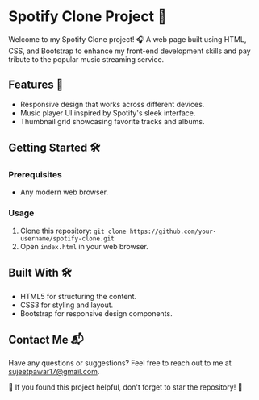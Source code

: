# Spotify Clone Project 🎵

Welcome to my Spotify Clone project! 🎧 A web page built using HTML, CSS, and Bootstrap to enhance my front-end development skills and pay tribute to the popular music streaming service.

## Features 🚀

- Responsive design that works across different devices.
- Music player UI inspired by Spotify's sleek interface.
- Thumbnail grid showcasing favorite tracks and albums.

## Getting Started 🛠️

### Prerequisites

- Any modern web browser.

### Usage

1. Clone this repository: `git clone https://github.com/your-username/spotify-clone.git`
2. Open `index.html` in your web browser.

## Built With 🛠️

- HTML5 for structuring the content.
- CSS3 for styling and layout.
- Bootstrap for responsive design components.


## Contact Me 📬

Have any questions or suggestions? Feel free to reach out to me at sujeetpawar17@gmail.com.

🌟 If you found this project helpful, don't forget to star the repository! 🌟

